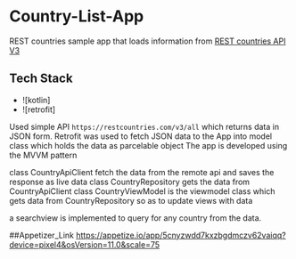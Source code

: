 # Country-List-App
REST countries sample app that loads information from [REST countries
API V3](https://restcountries.com/#api-endpoints-v3-all) 

## Tech Stack
- ![kotlin]
- ![retrofit]

Used simple API `https://restcountries.com/v3/all` which returns data in JSON form.
Retrofit was used to fetch JSON data to the App into model class which holds the data as parcelable object
The app is developed using the MVVM pattern

class CountryApiClient fetch the data from the remote api and saves the response as live data
class CountryRepository gets the data from CountryApiClient
class CountryViewModel is the viewmodel class which gets data from CountryRepository so as to update views with data

a searchview is implemented to query for any country from the data.

##Appetizer_Link 
https://appetize.io/app/5cnyzwdd7kxzbgdmczv62vaiqq?device=pixel4&osVersion=11.0&scale=75



